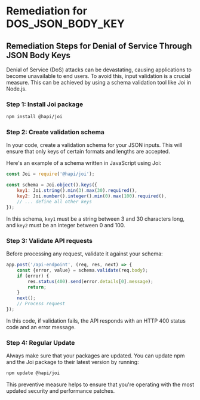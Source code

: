 # Remediation for DOS_JSON_BODY_KEY

## Remediation Steps for Denial of Service Through JSON Body Keys 

Denial of Service (DoS) attacks can be devastating, causing applications to become unavailable to end users. To avoid this, input validation is a crucial measure. This can be achieved by using a schema validation tool like Joi in Node.js.

### Step 1: Install Joi package
```bash
npm install @hapi/joi
```

### Step 2: Create validation schema

In your code, create a validation schema for your JSON inputs. This will ensure that only keys of certain formats and lengths are accepted.

Here's an example of a schema written in JavaScript using Joi:

```javascript
const Joi = require('@hapi/joi');

const schema = Joi.object().keys({
    key1: Joi.string().min(3).max(30).required(),
    key2: Joi.number().integer().min(0).max(100).required(),
    // ... define all other keys
});
```
In this schema, `key1` must be a string between 3 and 30 characters long, and `key2` must be an integer between 0 and 100. 

### Step 3: Validate API requests

Before processing any request, validate it against your schema:

```javascript
app.post('/api-endpoint', (req, res, next) => {
    const {error, value} = schema.validate(req.body);
    if (error) {
        res.status(400).send(error.details[0].message);
        return;
    }
    next();
    // Process request
});
```

In this code, if validation fails, the API responds with an HTTP 400 status code and an error message.

### Step 4: Regular Update 

Always make sure that your packages are updated. You can update npm and the Joi package to their latest version by running:

```bash
npm update @hapi/joi
```
This preventive measure helps to ensure that you're operating with the most updated security and performance patches.